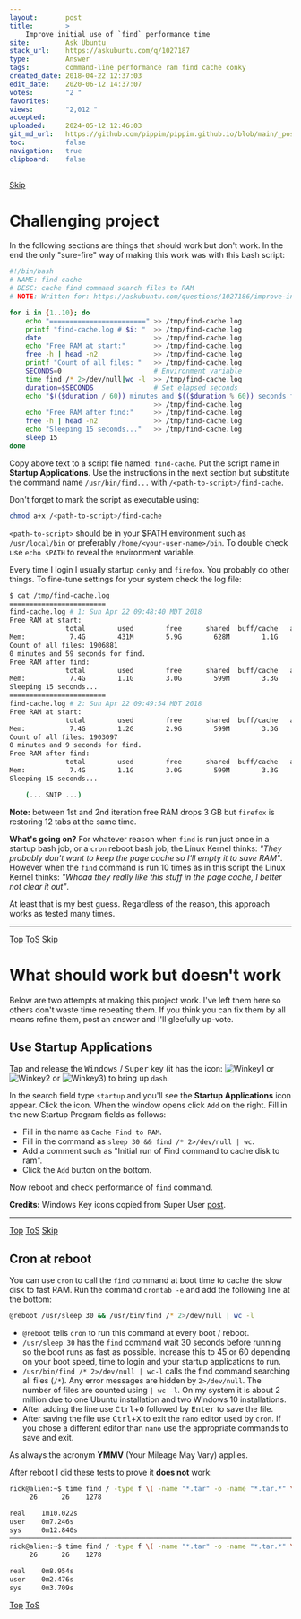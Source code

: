 ```yaml
---
layout:       post
title:        >
    Improve initial use of `find` performance time
site:         Ask Ubuntu
stack_url:    https://askubuntu.com/q/1027187
type:         Answer
tags:         command-line performance ram find cache conky
created_date: 2018-04-22 12:37:03
edit_date:    2020-06-12 14:37:07
votes:        "2 "
favorites:    
views:        "2,012 "
accepted:     
uploaded:     2024-05-12 12:46:03
git_md_url:   https://github.com/pippim/pippim.github.io/blob/main/_posts/2018/2018-04-22-Improve-initial-use-of-_find_-performance-time.md
toc:          false
navigation:   true
clipboard:    false
---
```



<a id="hdr1"></a>
<div class="hdr-bar">  <a href="#hdr2">Skip</a></div>

# Challenging project

In the following sections are things that should work but don't work. In the end the only "sure-fire" way of making this work was with this bash script:



``` bash
#!/bin/bash
# NAME: find-cache
# DESC: cache find command search files to RAM
# NOTE: Written for: https://askubuntu.com/questions/1027186/improve-initial-use-of-find-performance-time?noredirect=1#comment1669639_1027186

for i in {1..10}; do
    echo "========================" >> /tmp/find-cache.log
    printf "find-cache.log # $i: "  >> /tmp/find-cache.log
    date                            >> /tmp/find-cache.log
    echo "Free RAM at start:"       >> /tmp/find-cache.log
    free -h | head -n2              >> /tmp/find-cache.log
    printf "Count of all files: "   >> /tmp/find-cache.log
    SECONDS=0                       # Environment variable
    time find /* 2>/dev/null|wc -l  >> /tmp/find-cache.log
    duration=$SECONDS               # Set elapsed seconds
    echo "$(($duration / 60)) minutes and $(($duration % 60)) seconds for find." \
                                    >> /tmp/find-cache.log
    echo "Free RAM after find:"     >> /tmp/find-cache.log
    free -h | head -n2              >> /tmp/find-cache.log
    echo "Sleeping 15 seconds..."   >> /tmp/find-cache.log
    sleep 15
done
```

Copy above text to a script file named: `find-cache`. Put the script name in **Startup Applications**. Use the instructions in the next section but substitute the command name `/usr/bin/find...` with `/<path-to-script>/find-cache`.

Don't forget to mark the script as executable using:

``` bash
chmod a+x /<path-to-script>/find-cache
```

`<path-to-script>` should be in your $PATH environment such as `/usr/local/bin` or preferably `/home/<your-user-name>/bin`. To double check use `echo $PATH` to reveal the environment variable.

Every time I login I usually startup `conky` and `firefox`. You probably do other things. To fine-tune settings for your system check the log file:

``` bash
$ cat /tmp/find-cache.log
========================
find-cache.log # 1: Sun Apr 22 09:48:40 MDT 2018
Free RAM at start:
              total        used        free      shared  buff/cache   available
Mem:           7.4G        431M        5.9G        628M        1.1G        6.1G
Count of all files: 1906881
0 minutes and 59 seconds for find.
Free RAM after find:
              total        used        free      shared  buff/cache   available
Mem:           7.4G        1.1G        3.0G        599M        3.3G        5.3G
Sleeping 15 seconds...
========================
find-cache.log # 2: Sun Apr 22 09:49:54 MDT 2018
Free RAM at start:
              total        used        free      shared  buff/cache   available
Mem:           7.4G        1.2G        2.9G        599M        3.3G        5.3G
Count of all files: 1903097
0 minutes and 9 seconds for find.
Free RAM after find:
              total        used        free      shared  buff/cache   available
Mem:           7.4G        1.1G        3.0G        599M        3.3G        5.3G
Sleeping 15 seconds...

    (... SNIP ...)
```

**Note:** between 1st and 2nd iteration free RAM drops 3 GB but `firefox` is restoring 12 tabs at the same time.

**What's going on?** For whatever reason when `find` is run just once in a startup bash job, or a `cron` reboot bash job, the Linux Kernel thinks: *"They probably don't want to keep the page cache so I'll empty it to save RAM"*. However when the `find` command is run 10 times as in this script the Linux Kernel thinks: *"Whoaa they really like this stuff in the page cache, I better not clear it out"*.

At least that is my best guess. Regardless of the reason, this approach works as tested many times.


----------



<a id="hdr2"></a>
<div class="hdr-bar">  <a href="#">Top</a>  <a href="#hdr1">ToS</a>  <a href="#hdr3">Skip</a></div>

# What should work but doesn't work

Below are two attempts at making this project work. I've left them here so others don't waste time repeating them. If you think you can fix them by all means refine them, post an answer and I'll gleefully up-vote.

## Use Startup Applications

Tap and release the <kbd>Windows</kbd> / <kbd>Super</kbd> key (it has the icon: ![Winkey1][1] or ![Winkey2][2] or ![Winkey3][3]) to bring up `dash`.

In the search field type `startup` and you'll see the **Startup Applications** icon appear. Click the icon. When the window opens click `Add` on the right. Fill in the new Startup Program fields as follows:

- Fill in the name as `Cache Find to RAM`.
- Fill in the command as `sleep 30 && find /* 2>/dev/null | wc`.
- Add a comment such as "Initial run of Find command to cache disk to ram".
- Click the `Add` button on the bottom.

Now reboot and check performance of `find` command.

**Credits:** Windows Key icons copied from Super User [post][4].

----------


<a id="hdr3"></a>
<div class="hdr-bar">  <a href="#">Top</a>  <a href="#hdr2">ToS</a>  <a href="#hdr4">Skip</a></div>

## Cron at reboot

You can use `cron` to call the `find` command at boot time to cache the slow disk to fast RAM. Run the command `crontab -e` and add the following line at the bottom:

``` bash
@reboot /usr/sleep 30 && /usr/bin/find /* 2>/dev/null | wc -l
```

- `@reboot` tells `cron` to run this command at every boot / reboot.
- `/usr/sleep 30` has the `find` command wait 30 seconds before running so the boot runs as fast as possible. Increase this to 45 or 60 depending on your boot speed, time to login and your startup applications to run.
- `/usr/bin/find /* 2>/dev/null | wc-l` calls the find command searching all files (`/*`). Any error messages are hidden by `2>/dev/null`. The number of files are counted using `| wc -l`. On my system it is about 2 million due to one Ubuntu installation and two Windows 10 installations.
- After adding the line use <kbd>Ctrl</kbd>+<kbd>O</kbd> followed by <kbd>Enter</kbd> to save the file.
- After saving the file use <kbd>Ctrl</kbd>+<kbd>X</kbd> to exit the `nano` editor used by `cron`. If you chose a different editor than `nano` use the appropriate commands to save and exit.

As always the acronym **YMMV** (Your Mileage May Vary) applies.

After reboot I did these tests to prove it **does not** work:

``` bash
rick@alien:~$ time find / -type f \( -name "*.tar" -o -name "*.tar.*" \) 2>/dev/null | wc
     26      26    1278

real    1m10.022s
user    0m7.246s
sys     0m12.840s
───────────────────────────────────────────────────────────────────────────────────────────
rick@alien:~$ time find / -type f \( -name "*.tar" -o -name "*.tar.*" \) 2>/dev/null | wc
     26      26    1278

real    0m8.954s
user    0m2.476s
sys     0m3.709s
```


  [1]: https://i.stack.imgur.com/jAWh1.png
  [2]: https://i.stack.imgur.com/MB2Nl.jpg
  [3]: https://i.stack.imgur.com/hcAFr.png
  [4]: https://superuser.com/posts/813102/edit


<a id="hdr4"></a>
<div class="hdr-bar">  <a href="#">Top</a>  <a href="#hdr3">ToS</a></div>

